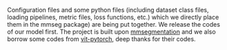 Configuration files and some python files (including dataset class files, loading pipelines, metric files, loss functions, etc.) which we directly place them in the mmseg package) are being put together. We release the codes of our model first. The project is built upon [mmsegmentation](https://github.com/open-mmlab/mmsegmentation) and we also borrow some codes from [vit-pytorch](https://github.com/lucidrains/vit-pytorch), deep thanks for their codes.

